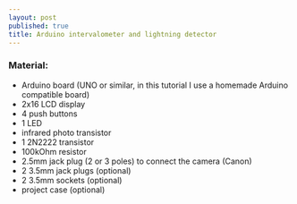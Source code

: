 ```yaml
---
layout: post
published: true
title: Arduino intervalometer and lightning detector
---
```


### Material:

* Arduino board (UNO or similar, in this tutorial I use a homemade Arduino compatible board)
* 2x16 LCD display
* 4 push buttons
* 1 LED
* infrared photo transistor
* 1 2N2222 transistor
* 100kOhm resistor
* 2.5mm jack plug (2 or 3 poles) to connect the camera (Canon)
* 2 3.5mm jack plugs (optional)
* 2 3.5mm sockets (optional)
* project case (optional)

